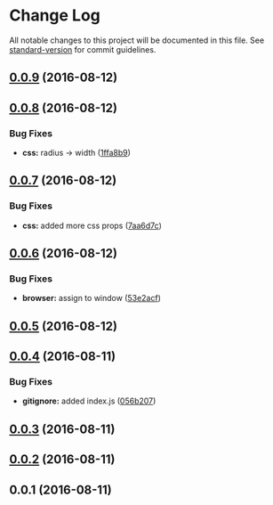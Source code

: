 # Change Log

All notable changes to this project will be documented in this file. See [standard-version](https://github.com/conventional-changelog/standard-version) for commit guidelines.

<a name="0.0.9"></a>
## [0.0.9](https://github.com/pixelass/jsx-create-element/compare/v0.0.8...v0.0.9) (2016-08-12)



<a name="0.0.8"></a>
## [0.0.8](https://github.com/pixelass/jsx-create-element/compare/v0.0.7...v0.0.8) (2016-08-12)


### Bug Fixes

* **css:** radius -> width ([1ffa8b9](https://github.com/pixelass/jsx-create-element/commit/1ffa8b9))



<a name="0.0.7"></a>
## [0.0.7](https://github.com/pixelass/jsx-create-element/compare/v0.0.6...v0.0.7) (2016-08-12)


### Bug Fixes

* **css:** added more css props ([7aa6d7c](https://github.com/pixelass/jsx-create-element/commit/7aa6d7c))



<a name="0.0.6"></a>
## [0.0.6](https://github.com/pixelass/jsx-create-element/compare/v0.0.5...v0.0.6) (2016-08-12)


### Bug Fixes

* **browser:** assign to window ([53e2acf](https://github.com/pixelass/jsx-create-element/commit/53e2acf))



<a name="0.0.5"></a>
## [0.0.5](https://github.com/pixelass/jsx-create-element/compare/v0.0.4...v0.0.5) (2016-08-12)



<a name="0.0.4"></a>
## [0.0.4](https://github.com/pixelass/jsx-create-element/compare/v0.0.3...v0.0.4) (2016-08-11)


### Bug Fixes

* **gitignore:** added index.js ([056b207](https://github.com/pixelass/jsx-create-element/commit/056b207))



<a name="0.0.3"></a>
## [0.0.3](https://github.com/pixelass/jsx-create-element/compare/v0.0.2...v0.0.3) (2016-08-11)



<a name="0.0.2"></a>
## [0.0.2](https://github.com/pixelass/jsx-create-element/compare/v0.0.1...v0.0.2) (2016-08-11)



<a name="0.0.1"></a>
## 0.0.1 (2016-08-11)
